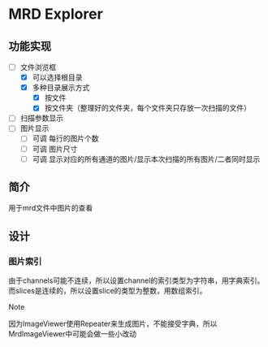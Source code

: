 # MRD Explorer

## 功能实现

- [ ] 文件浏览框
  - [x] 可以选择根目录
  - [x] 多种目录展示方式
    - [x] 按文件
    - [x] 按文件夹（整理好的文件夹，每个文件夹只存放一次扫描的文件）
- [ ] 扫描参数显示
- [ ] 图片显示
  - [ ] 可调 每行的图片个数
  - [ ] 可调 图片尺寸
  - [ ] 可调 显示对应的所有通道的图片/显示本次扫描的所有图片/二者同时显示

## 简介

用于mrd文件中图片的查看

## 设计

### 图片索引

由于channels可能不连续，所以设置channel的索引类型为字符串，用字典索引。
而slices是连续的，所以设置slice的类型为整数，用数组索引。
> [!NOTE]
> 因为ImageViewer使用Repeater来生成图片，不能接受字典，所以MrdImageViewer中可能会做一些小改动
